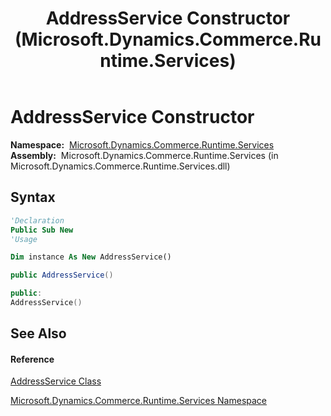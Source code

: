 ﻿---
title: AddressService Constructor  (Microsoft.Dynamics.Commerce.Runtime.Services)
TOCTitle: AddressService Constructor
ms:assetid: M:Microsoft.Dynamics.Commerce.Runtime.Services.AddressService.#ctor
ms:mtpsurl: https://technet.microsoft.com/en-us/library/microsoft.dynamics.commerce.runtime.services.addressservice.addressservice(v=AX.60)
ms:contentKeyID: 49820760
ms.date: 05/18/2015
mtps_version: v=AX.60
f1_keywords:
- Microsoft.Dynamics.Commerce.Runtime.Services.AddressService.#ctor
dev_langs:
- CSharp
- C++
- VB
---

# AddressService Constructor

**Namespace:**  [Microsoft.Dynamics.Commerce.Runtime.Services](microsoft-dynamics-commerce-runtime-services-namespace.md)  
**Assembly:**  Microsoft.Dynamics.Commerce.Runtime.Services (in Microsoft.Dynamics.Commerce.Runtime.Services.dll)

## Syntax

``` vb
'Declaration
Public Sub New
'Usage

Dim instance As New AddressService()
```

``` csharp
public AddressService()
```

``` c++
public:
AddressService()
```

## See Also

#### Reference

[AddressService Class](addressservice-class-microsoft-dynamics-commerce-runtime-services.md)

[Microsoft.Dynamics.Commerce.Runtime.Services Namespace](microsoft-dynamics-commerce-runtime-services-namespace.md)

